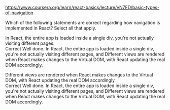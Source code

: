 https://www.coursera.org/learn/react-basics/lecture/vN7FD/basic-types-of-navigation

Which of the following statements are correct regarding how navigation is implemented in React? Select all that apply.

In React, the entire app is loaded inside a single div, you're not actually visiting different pages.  
Correct
Well done. In React, the entire app is loaded inside a single div, you're not actually visiting different pages, and Different views are rendered when React makes changes to the Virtual DOM, with React updating the real DOM accordingly.

Different views are rendered when React makes changes to the Virtual DOM, with React updating the real DOM accordingly  
Correct
Well done. In React, the entire app is loaded inside a single div, you're not actually visiting different pages, and Different views are rendered when React makes changes to the Virtual DOM, with React updating the real DOM accordingly.
